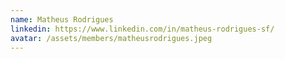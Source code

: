 ```yaml
---
name: Matheus Rodrigues
linkedin: https://www.linkedin.com/in/matheus-rodrigues-sf/
avatar: /assets/members/matheusrodrigues.jpeg
---
```


